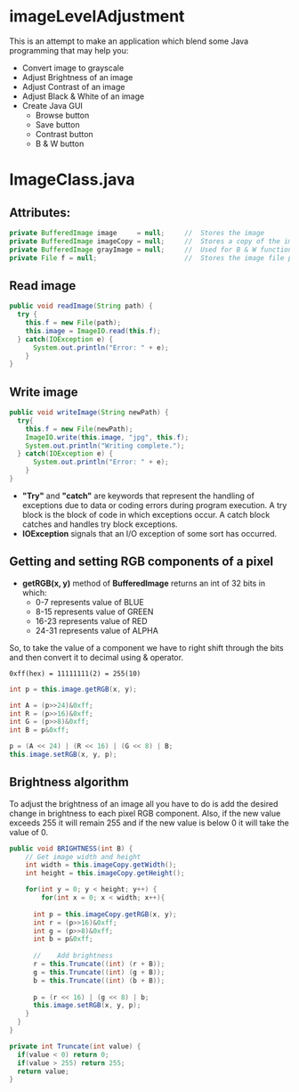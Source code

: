 # imageLevelAdjustment

This is an attempt to make an application which blend some Java programming that may help you:
  - Convert image to grayscale
  - Adjust Brightness of an image
  - Adjust Contrast of an image
  - Adjust Black & White of an image
  - Create Java GUI
    - Browse button
    - Save button
    - Contrast button
    - B & W button


# ImageClass.java

## Attributes:
```java
private BufferedImage image     = null;     //  Stores the image
private BufferedImage imageCopy = null;     //  Stores a copy of the image
private BufferedImage grayImage = null;     //  Used for B & W function
private File f = null;                      //  Stores the image file path
```
## Read image
```java
public void readImage(String path) {
  try {
    this.f = new File(path);
    this.image = ImageIO.read(this.f);
  } catch(IOException e) {
      System.out.println("Error: " + e);
    }
}
```
## Write image
```java
public void writeImage(String newPath) {
  try{
    this.f = new File(newPath);  
    ImageIO.write(this.image, "jpg", this.f);
    System.out.println("Writing complete.");
  } catch(IOException e) {
      System.out.println("Error: " + e);
    }
}
```
* **"Try"** and **"catch"** are keywords that represent the handling of exceptions due to data or coding errors during program execution. A try block is the block of code in which exceptions occur. A catch block catches and handles try block exceptions.
* **IOException** signals that an I/O exception of some sort has occurred.
## Getting and setting RGB components of a pixel
* **getRGB(x, y)** method of **BufferedImage** returns an int of 32 bits in which:
  - 0-7 represents value of BLUE
  - 8-15 represents value of GREEN
  - 16-23 represents value of RED
  - 24-31 represents value of ALPHA
  
So, to take the value of a component we have to right shift through the bits and then convert it to decimal using & operator.
```
0xff(hex) = 11111111(2) = 255(10)
```
```java
int p = this.image.getRGB(x, y);

int A = (p>>24)&0xff;
int R = (p>>16)&0xff;
int G = (p>>8)&0xff;
int B = p&0xff;

p = (A << 24) | (R << 16) | (G << 8) | B;
this.image.setRGB(x, y, p);
```
## Brightness algorithm
  To adjust the brightness of an image all you have to do is add the desired change in brightness to each pixel RGB component. Also, if the new value exceeds 255 it will remain 255 and if the new value is below 0 it will take the value of 0.
  
```java
public void BRIGHTNESS(int B) {
	// Get image width and height
	int width = this.imageCopy.getWidth();
	int height = this.imageCopy.getHeight();

	for(int y = 0; y < height; y++) {
		for(int x = 0; x < width; x++){
  
      int p = this.imageCopy.getRGB(x, y);
      int r = (p>>16)&0xff;
      int g = (p>>8)&0xff;
      int b = p&0xff;
				
      //	Add brightness
      r = this.Truncate((int) (r + B));
      g = this.Truncate((int) (g + B));
      b = this.Truncate((int) (b + B));
	
      p = (r << 16) | (g << 8) | b;
      this.image.setRGB(x, y, p);
    }
  }
}

private int Truncate(int value) {
  if(value < 0) return 0;
  if(value > 255) return 255;
  return value;
}
```
